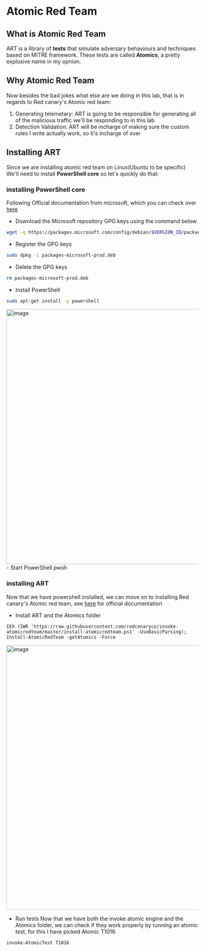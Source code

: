 # Atomic Red Team
## What is Atomic Red Team
ART is a library of **tests** that simulate adversary behaviours and techniques based on MITRE framework. These tests are called **Atomics**, a pretty explosive name in my opnion.

## Why Atomic Red Team
Now besides the bad jokes what else are we doing in this lab, that is in regards to Red canary's Atomic red team: 
1) Generating telemetary: ART is going to be responsible for generating all of the malicious traffic we'll be responding to in this lab
2) Detection Validation: ART will be incharge of making sure the custom rules I write actually work, so ti's incharge of over

## Installing ART
Since we are installing atomic red team on Linux(Ubuntu to be specific) We'll need to install **PowerShell core** so let's quickly do that:

### installing PowerShell core
Following Official documentation from microsoft, which you can check over [here](https://learn.microsoft.com/en-us/powershell/scripting/install/install-debian?view=powershell-7.5)

- Download the Microsoft repository GPG keys using the command below
```bash
wget -q https://packages.microsoft.com/config/debian/$VERSION_ID/packages-microsoft-prod.deb
```
- Register the GPG keys
```bash
sudo dpkg -i packages-microsoft-prod.deb
```
-  Delete the GPG keys
```bash
rm packages-microsoft-prod.deb
```

- Install PowerShell
```bash
sudo apt-get install -y powershell
```
<img width="1357" height="668" alt="image" src="https://github.com/user-attachments/assets/ea12f842-d8f9-4e6b-8623-17a91f4a9d0d" />
- Start PowerShell
pwsh


### installing ART
Now that we have powershell installed, we can move on to installing Red canary's Atomic red team, see [here](https://github.com/redcanaryco/invoke-atomicredteam/wiki/Installing-Invoke-AtomicRedTeam) for official documentation

- Install ART and the Atomics folder
```pwsh
IEX (IWR 'https://raw.githubusercontent.com/redcanaryco/invoke-atomicredteam/master/install-atomicredteam.ps1' -UseBasicParsing);
Install-AtomicRedTeam -getAtomics -Force
```
<img width="1220" height="693" alt="image" src="https://github.com/user-attachments/assets/f78e84eb-405e-45ce-ad8d-187d2d4ca338" />

- Run tests
Now that we have both the invoke atomic engine and the Atomics folder, we can check if they work properly by running an atomic test, for this I have picked Atomic T1016
```pwsh
invoke-AtomicTest T1016
```
